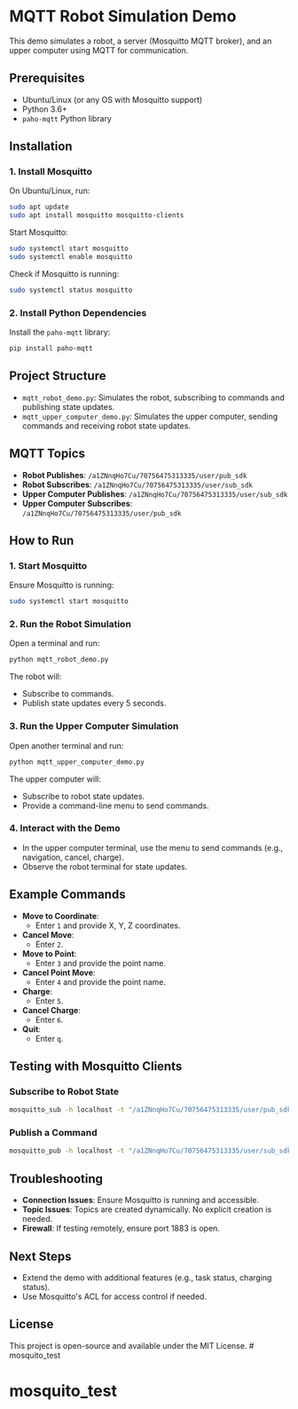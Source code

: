 # MQTT Robot Simulation Demo

This demo simulates a robot, a server (Mosquitto MQTT broker), and an upper computer using MQTT for communication.

## Prerequisites

- Ubuntu/Linux (or any OS with Mosquitto support)
- Python 3.6+
- `paho-mqtt` Python library

## Installation

### 1. Install Mosquitto

On Ubuntu/Linux, run:
```bash
sudo apt update
sudo apt install mosquitto mosquitto-clients
```

Start Mosquitto:
```bash
sudo systemctl start mosquitto
sudo systemctl enable mosquitto
```

Check if Mosquitto is running:
```bash
sudo systemctl status mosquitto
```

### 2. Install Python Dependencies

Install the `paho-mqtt` library:
```bash
pip install paho-mqtt
```

## Project Structure

- `mqtt_robot_demo.py`: Simulates the robot, subscribing to commands and publishing state updates.
- `mqtt_upper_computer_demo.py`: Simulates the upper computer, sending commands and receiving robot state updates.

## MQTT Topics

- **Robot Publishes**: `/a1ZNnqHo7Cu/70756475313335/user/pub_sdk`
- **Robot Subscribes**: `/a1ZNnqHo7Cu/70756475313335/user/sub_sdk`
- **Upper Computer Publishes**: `/a1ZNnqHo7Cu/70756475313335/user/sub_sdk`
- **Upper Computer Subscribes**: `/a1ZNnqHo7Cu/70756475313335/user/pub_sdk`

## How to Run

### 1. Start Mosquitto

Ensure Mosquitto is running:
```bash
sudo systemctl start mosquitto
```

### 2. Run the Robot Simulation

Open a terminal and run:
```bash
python mqtt_robot_demo.py
```

The robot will:
- Subscribe to commands.
- Publish state updates every 5 seconds.

### 3. Run the Upper Computer Simulation

Open another terminal and run:
```bash
python mqtt_upper_computer_demo.py
```

The upper computer will:
- Subscribe to robot state updates.
- Provide a command-line menu to send commands.

### 4. Interact with the Demo

- In the upper computer terminal, use the menu to send commands (e.g., navigation, cancel, charge).
- Observe the robot terminal for state updates.

## Example Commands

- **Move to Coordinate**:
  - Enter `1` and provide X, Y, Z coordinates.
- **Cancel Move**:
  - Enter `2`.
- **Move to Point**:
  - Enter `3` and provide the point name.
- **Cancel Point Move**:
  - Enter `4` and provide the point name.
- **Charge**:
  - Enter `5`.
- **Cancel Charge**:
  - Enter `6`.
- **Quit**:
  - Enter `q`.

## Testing with Mosquitto Clients

### Subscribe to Robot State

```bash
mosquitto_sub -h localhost -t "/a1ZNnqHo7Cu/70756475313335/user/pub_sdk" -v
```

### Publish a Command

```bash
mosquitto_pub -h localhost -t "/a1ZNnqHo7Cu/70756475313335/user/sub_sdk" -m '{"msgType":"/move/any","body":{"x":0.1,"y":0.1,"z":0.1}}'
```

## Troubleshooting

- **Connection Issues**: Ensure Mosquitto is running and accessible.
- **Topic Issues**: Topics are created dynamically. No explicit creation is needed.
- **Firewall**: If testing remotely, ensure port 1883 is open.

## Next Steps

- Extend the demo with additional features (e.g., task status, charging status).
- Use Mosquitto's ACL for access control if needed.

## License

This project is open-source and available under the MIT License. # mosquito_test
# mosquito_test
